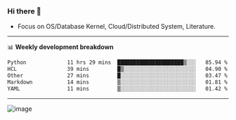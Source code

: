 ### Hi there 👋
<!-- * Daily Meditation via Leetcode/Competitive-Programming. -->
* Focus on OS/Database Kernel, Cloud/Distributed System, Literature.

-------

📊 **Weekly development breakdown**
<!--START_SECTION:waka-->

```txt
Python             11 hrs 29 mins  █████████████████████▒░░░   85.94 %
HCL                39 mins         █▒░░░░░░░░░░░░░░░░░░░░░░░   04.90 %
Other              27 mins         █░░░░░░░░░░░░░░░░░░░░░░░░   03.47 %
Markdown           14 mins         ▒░░░░░░░░░░░░░░░░░░░░░░░░   01.81 %
YAML               11 mins         ▒░░░░░░░░░░░░░░░░░░░░░░░░   01.42 %
```

<!--END_SECTION:waka-->

-------

<!-- [![Leetcode Stats](https://leetcard.jacoblin.cool/hzhang413?font=Fira+Mono)](https://leetcode.com/fxrc) -->
![image](./cyberpunk-ghost-in-the-shell.gif)
<!--![image](./gis-archive.png)-->
